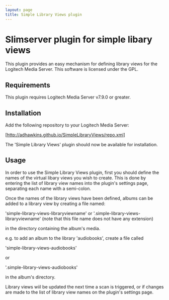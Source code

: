 ```yaml
---
layout: page
title: Simple Library Views plugin
---
```


Slimserver plugin for simple libary views
=========================================

This plugin provides an easy mechanism for defining library views for the
Logitech Media Server. This software is licensed under the GPL.

Requirements
------------

This plugin requires Logitech Media Server v7.9.0 or greater.

Installation
------------

Add the following repository to your Logitech Media Server:

[http://adhawkins.github.io/SimpleLibraryViews/repo.xml]

The 'Simple Library Views' plugin should now be available for installation.

Usage
-----

In order to use the Simple Library Views plugin, first you should define the names of the virtual libary views you wish to create. This is done by entering the list of library view names into the plugin's settings page, separating each name with a semi-colon.

Once the names of the library views have been defined, albums can be added to a library view by creating a file named:

'simple-library-views-libraryviewname' or '.simple-library-views-libraryviewname' (note that this file name does not have any extension)

in the directory containing the album's media.

e.g. to add an album to the library 'audiobooks', create a file called

'simple-library-views-audiobooks'

or

'.simple-library-views-audiobooks'

in the album's directory.

Library views wiil be updated the next time a scan is triggered, or if changes are made to the list of library view names on the plugin's settings page.


